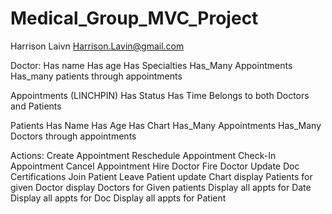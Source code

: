 # Medical_Group_MVC_Project

Harrison Laivn
Harrison.Lavin@gmail.com

Doctor:
  Has name
  Has age
  Has Specialties
  Has_Many Appointments
  Has_many patients through appointments

Appointments (LINCHPIN)
  Has Status
  Has Time
  Belongs to both Doctors and Patients

Patients
  Has Name
  Has Age
  Has Chart
  Has_Many Appointments
  Has_Many Doctors through appointments

Actions:
  Create Appointment
  Reschedule Appointment
  Check-In Appointment
  Cancel Appointment
  Hire Doctor
  Fire Doctor
  Update Doc Certifications
  Join Patient
  Leave Patient
  update Chart
  display Patients for given Doctor
  display Doctors for Given patients
  Display all appts for Date
  Display all appts for Doc
  Display all appts for Patient